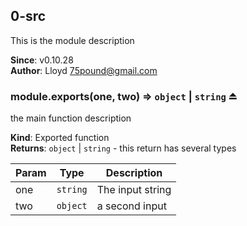 <a name="module_0-src"></a>

## 0-src
This is the module description

**Since**: v0.10.28  
**Author**: Lloyd <75pound@gmail.com>  
<a name="exp_module_0-src--module.exports"></a>

### module.exports(one, two) ⇒ <code>object</code> &#124; <code>string</code> ⏏
the main function description

**Kind**: Exported function  
**Returns**: <code>object</code> &#124; <code>string</code> - this return has several types  

| Param | Type | Description |
| --- | --- | --- |
| one | <code>string</code> | The input string |
| two | <code>object</code> | a second input |

